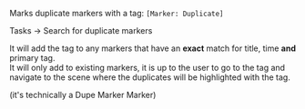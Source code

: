 Marks duplicate markers with a tag: `[Marker: Duplicate]`

Tasks -> Search for duplicate markers

It will add the tag to any markers that have an **exact** match for title, time **and** primary tag.  
It will only add to existing markers, it is up to the user to go to the tag and navigate to the scene where the duplicates will be highlighted with the tag.

(it's technically a Dupe Marker Marker)